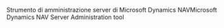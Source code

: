 <span data-ttu-id="08a28-101">Strumento di amministrazione server di Microsoft Dynamics NAV</span><span class="sxs-lookup"><span data-stu-id="08a28-101">Microsoft Dynamics NAV Server Administration tool</span></span>